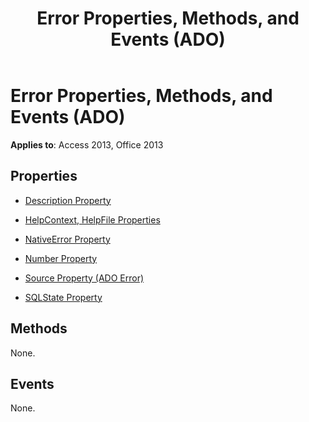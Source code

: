﻿---
title: Error Properties, Methods, and Events (ADO)
TOCTitle: Properties, Methods, and Events
ms:assetid: 8a1180b3-e8bf-c13d-a295-9caad7dad259
ms:mtpsurl: https://msdn.microsoft.com/library/JJ249607(v=office.15)
ms:contentKeyID: 48546183
ms.date: 09/18/2015
mtps_version: v=office.15
---

# Error Properties, Methods, and Events (ADO)


**Applies to**: Access 2013, Office 2013


## Properties

- [Description Property](description-property-ado.md)

- [HelpContext, HelpFile Properties](helpcontext-helpfile-properties-ado.md)

- [NativeError Property](nativeerror-property-ado.md)

- [Number Property](number-property-ado.md)

- [Source Property (ADO Error)](source-property-ado-error.md)

- [SQLState Property](sqlstate-property-ado.md)

## Methods

None.

## Events

None.


